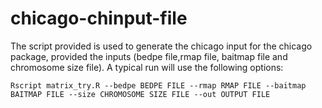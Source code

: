 # chicago-chinput-file
The script provided is used to generate the chicago input for the chicago package, provided the inputs (bedpe file,rmap file, baitmap file and chromosome size file).
A typical run will use the following options:   
   
```Rscript matrix_try.R --bedpe BEDPE FILE --rmap RMAP FILE --baitmap BAITMAP FILE --size CHROMOSOME SIZE FILE --out OUTPUT FILE```   
